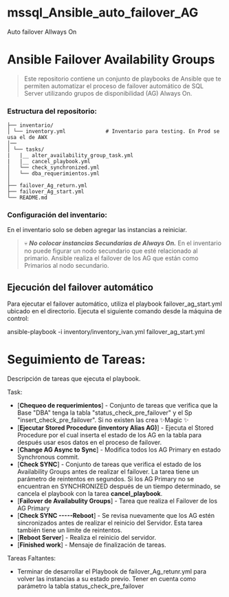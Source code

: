 # mssql_Ansible_auto_failover_AG
Auto failover Allways On


# Ansible Failover Availability Groups

 > Este repositorio contiene un conjunto de playbooks de Ansible que te permiten automatizar el proceso de failover automático de SQL Server utilizando grupos de disponibilidad (AG) Always On.

### **Estructura del repositorio**:

```
├── inventario/
│ └── inventory.yml             # Inventario para testing. En Prod se usa el de AWX
│── 
│ └── tasks/
|   |__ alter_availability_group_task.yml
|   |__ cancel_playbook.yml
│   └── check_synchronized.yml
│   └── dba_requerimientos.yml
│
├── failover_Ag_return.yml
├── failover_Ag_start.yml
└── README.md
```

### Configuración del inventario:

 En el inventario solo se deben agregar las instancias a reiniciar.

> 💀 ***No colocar instancias Secundarias de Always On.*** En el inventario no puede figurar un nodo secundario que esté relacionado al primario. Ansible realiza el failover de los AG que están como Primarios al nodo secundario. 

## Ejecución del failover automático
Para ejecutar el failover automático, utiliza el playbook failover_ag_start.yml ubicado en el directorio. Ejecuta el siguiente comando desde la máquina de control:

ansible-playbook -i inventory/inventory_ivan.yml failover_ag_start.yml

# Seguimiento de Tareas:

Descripción de tareas que ejecuta el playbook.

Task:
- [**Chequeo de requerimientos**] - Conjunto de tareas que verifica que la Base "DBA" tenga la tabla "status_check_pre_failover" y el Sp "insert_check_pre_failover". Si no existen las crea ✨Magic ✨
- [**Ejecutar Stored Procedure (inventory Alias AG)**] - Ejecuta el Stored Procedure por el cual inserta el estado de los AG en la tabla para después usar esos datos en el proceso de failover.
- [**Change AG Async to Sync**] - Modifica todos los AG Primary en estado Synchronous commit.
- [**Check SYNC**] - Conjunto de tareas que verifica el estado de los Availability Groups antes de realizar el failover. La tarea tiene un parámetro de reintentos en segundos. Si los AG Primary no se encuentran en SYNCHRONIZED después de un tiempo determinado, se cancela el playbook con la tarea **cancel_playbook**.
- [**Failover de Availabulity Groups**] - Tarea que realiza el Failover de los AG Primary
- [**Check SYNC -----Reboot**] - Se revisa nuevamente que los AG estén sincronizados antes de realizar el reinicio del Servidor. Esta tarea también tiene un límite de reintentos.
- [**Reboot Server**] - Realiza el reinicio del servidor.
- [**Finished work**] - Mensaje de finalización de tareas.

Tareas Faltantes:

- Terminar de desarrollar el Playbook de failover_Ag_retunr.yml para volver las instancias a su estado previo. Tener en cuenta como parámetro la tabla status_check_pre_failover

